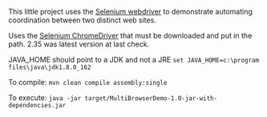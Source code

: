 This little project uses the [Selenium webdriver](http://www.seleniumhq.org) to demonstrate automating coordination between
two distinct web sites.

Uses the [Selenium ChromeDriver](http://chromedriver.storage.googleapis.com/index.html) that must be downloaded and put in the path.  2.35 was latest version at last check.

JAVA_HOME should point to a JDK and not a JRE `set JAVA_HOME=c:\program files\java\jdk1.8.0_162`

To compile: `mvn clean compile assembly:single`

To execute: `java -jar target/MultiBrowserDemo-1.0-jar-with-dependencies.jar`
